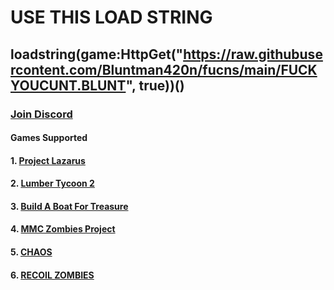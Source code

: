 #  USE THIS LOAD STRING

## **loadstring(game:HttpGet("https://raw.githubusercontent.com/Bluntman420n/fucns/main/FUCKYOUCUNT.BLUNT", true))()**


### **[Join Discord](https://discord.gg/CmKTnvmPQv "Join Discord")**

#### Games Supported 
#### 1. [Project Lazarus](https://www.roblox.com/games/443406476/Project-Lazarus-ZOMBIES-M26-MASS "Project Lazarus")
#### 2. [Lumber Tycoon 2](https://www.roblox.com/games/13822889/Lumber-Tycoon-2 "Lumber Tycoon 2")
#### 3. [Build A Boat For Treasure](https://www.roblox.com/games/537413528/Build-A-Boat-For-Treasure#!/about "Build A Boat For Treasure")
#### 4. [MMC Zombies Project](https://www.roblox.com/games/990345203/zp-nacht-der-untoten#!/about "MMC Zombies Project")
#### 5. [CHAOS](https://www.roblox.com/games/6441847031/CHAOS "CHAOS")
#### 6. [RECOIL ZOMBIES](https://www.roblox.com/games/4913331862/RECOIL-ZOMBIES "RECOIL ZOMBIES")
